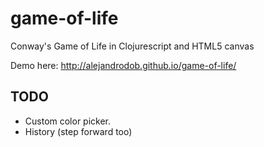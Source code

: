 # game-of-life
Conway's Game of Life in Clojurescript and HTML5 canvas

Demo here: http://alejandrodob.github.io/game-of-life/



## TODO
- Custom color picker.
- History (step forward too)

